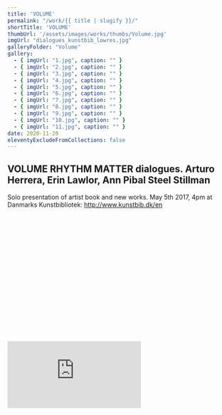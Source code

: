 ```yaml
---
title: 'VOLUME'
permalink: "/work/{{ title | slugify }}/"
shortTitle: 'VOLUME'
thumbUrl: '/assets/images/works/thumbs/Volume.jpg'
imgUrl: "dialogues_kunstbib_lowres.jpg"
galleryFolder: "Volume"
gallery:
  - { imgUrl: "1.jpg", caption: "" }
  - { imgUrl: "2.jpg", caption: "" }
  - { imgUrl: "3.jpg", caption: "" }
  - { imgUrl: "4.jpg", caption: "" }
  - { imgUrl: "5.jpg", caption: "" }
  - { imgUrl: "6.jpg", caption: "" }
  - { imgUrl: "7.jpg", caption: "" }
  - { imgUrl: "8.jpg", caption: "" }
  - { imgUrl: "9.jpg", caption: "" }
  - { imgUrl: "10.jpg", caption: "" }
  - { imgUrl: "11.jpg", caption: "" }
date: 2020-11-20
eleventyExcludeFromCollections: false
---
```



<div class="Txt">
  <h2>VOLUME RHYTHM MATTER dialogues. Arturo Herrera, Erin Lawlor, Ann Pibal Steel Stillman</h2>
  <p>Solo presentation of artist book and new works. May 5th 2017, 4pm at Danmarks Kunstbibliotek: <a href="http://www.kunstbib.dk/en" target="_blank">http://www.kunstbib.dk/en</a></p>
  <p><div class="fluid-width-video-wrapper" style="padding-top: 56.272%;"><iframe src="https://www.youtube.com/embed/Y7L3wnPrH6A?rel=0&amp;showinfo=0?ecver=1" frameborder="0" allowfullscreen="" id="fitvid654609"></iframe></div></p>
</div>